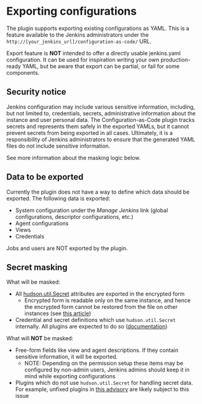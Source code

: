 # Exporting configurations

The plugin supports exporting existing configurations as YAML.
This is a feature available to the Jenkins administrators under the `http://[your_jenkins_url]/configuration-as-code/` URL.

Export feature is **NOT** intended to offer a directly usable jenkins.yaml configuration. 
It can be used for inspiration writing your own production-ready YAML, but be aware that export can be partial, 
or fail for some components.

## Security notice

Jenkins configuration may include various sensitive information,
including, but not limited to, credentials, secrets, administrative information about the instance and user personal data.
The Configuration-as-Code plugin tracks secrets and represents them safely in the exported YAMLs,
but it cannot prevent secrets from being exported in all cases.
Ultimately, it is a responsibility of Jenkins administrators to ensure that the generated YAML files
do not include sensitive information.

See more information about the masking logic below.

## Data to be exported

Currently the plugin does not have a way to define which data should be exported.
The following data is exported:

* System configuration under the _Manage Jenkins_ link 
  (global configurations, descriptor configurations, etc.)
* Agent configurations
* Views
* Credentials

Jobs and users are NOT exported by the plugin.

## Secret masking

What will be masked:

* All [hudson.util.Secret](https://javadoc.jenkins-ci.org/hudson/util/Secret.html) attributes
  are exported in the encrypted form
  * Encrypted form is readable only on the same instance, 
    and hence the encrypted form cannot be restored from the file on other instances
    (see [this article](http://xn--thibaud-dya.fr/jenkins_credentials.html))
* Credential and secret definitions which use `hudson.util.Secret`
  internally. 
  All plugins are expected to do so ([documentation](https://jenkins.io/doc/developer/security/secrets/))
  
What will **NOT** be masked:

* Free-form fields like view and agent descriptions. 
  If they contain sensitive information, it will be exported.
  * NOTE: Depending on the permission setup these items may be configured by non-admin users,
    Jenkins admins should keep it in mind while exporting configurations
* Plugins which do not use `hudson.util.Secret` for handling secret data.
  For example, unfixed plugins in [this advisory](https://jenkins.io/security/advisory/2019-04-03/)
  are likely subject to this issue
